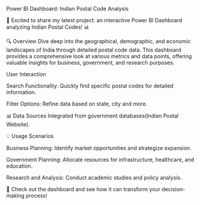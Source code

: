 Power BI Dashboard: Indian Postal Code Analysis

🚀 Excited to share my latest project: an interactive Power BI Dashboard analyzing Indian Postal Codes! 📊

🔍 Overview Dive deep into the geographical, demographic, and economic landscapes of India through detailed postal code data. This dashboard provides a comprehensive look at various metrics and data points, offering valuable insights for business, government, and research purposes.

User Interaction

Search Functionality: Quickly find specific postal codes for detailed information.

Filter Options: Refine data based on state, city and more.

📊 Data Sources Integrated from government databases(Indian Postal Website).

💡 Usage Scenarios

Business Planning: Identify market opportunities and strategize expansion.

Government Planning: Allocate resources for infrastructure, healthcare, and education.

Research and Analysis: Conduct academic studies and policy analysis.

🔗 Check out the dashboard and see how it can transform your decision-making process!
